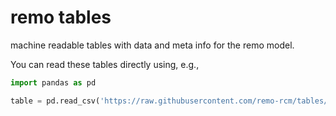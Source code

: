 # remo tables
machine readable tables with data and meta info for the remo model.

You can read these tables directly using, e.g.,


```python
import pandas as pd

table = pd.read_csv('https://raw.githubusercontent.com/remo-rcm/tables/master/code-list/code-list.csv')

```
